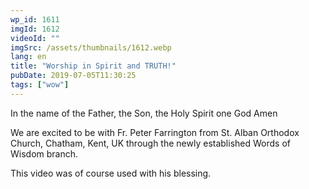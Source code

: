 ```yaml
---
wp_id: 1611
imgId: 1612
videoId: ""
imgSrc: /assets/thumbnails/1612.webp
lang: en
title: "Worship in Spirit and TRUTH!"
pubDate: 2019-07-05T11:30:25
tags: ["wow"]
---
```


<p>In the name of the Father, the Son, the Holy Spirit one God Amen</p>
<p>We are excited to be with Fr. Peter Farrington from St. Alban Orthodox Church, Chatham, Kent, UK through the newly established Words of Wisdom branch.</p>
<p>This video was of course used with his blessing.</p>
